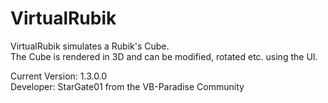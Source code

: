 VirtualRubik
============

VirtualRubik simulates a Rubik's Cube.  
The Cube is rendered in 3D and can be modified, rotated etc. using the UI. 
 
Current Version: 1.3.0.0  
Developer: StarGate01 from the VB-Paradise Community 

